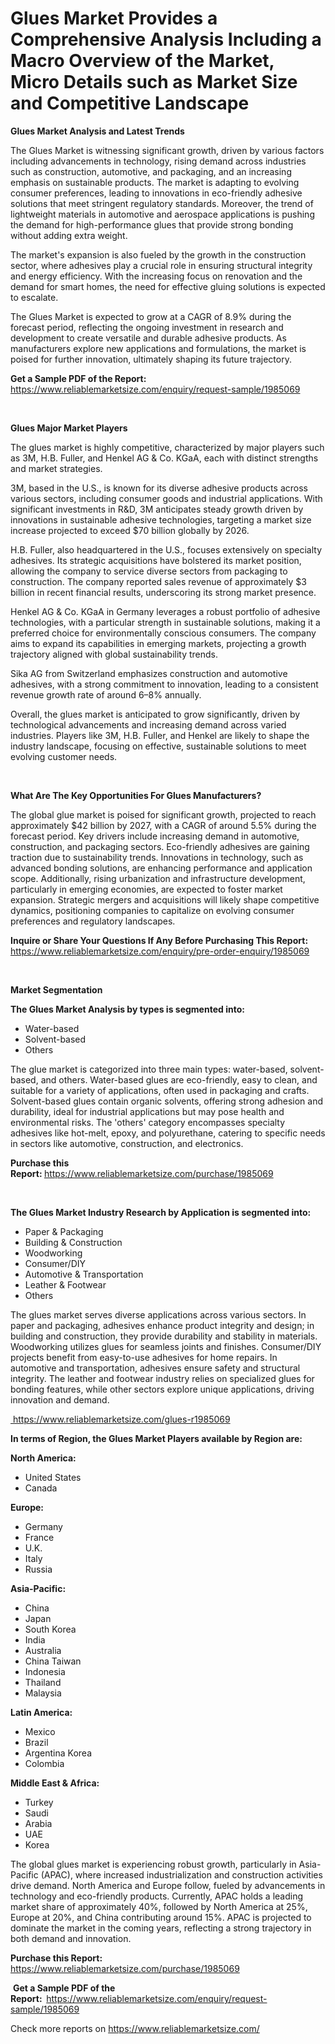 <p><h1>Glues Market Provides a Comprehensive Analysis Including a Macro Overview of the Market, Micro Details such as Market Size and Competitive Landscape</h1></p><p><strong>Glues Market Analysis and Latest Trends</strong></p>
<p><p>The Glues Market is witnessing significant growth, driven by various factors including advancements in technology, rising demand across industries such as construction, automotive, and packaging, and an increasing emphasis on sustainable products. The market is adapting to evolving consumer preferences, leading to innovations in eco-friendly adhesive solutions that meet stringent regulatory standards. Moreover, the trend of lightweight materials in automotive and aerospace applications is pushing the demand for high-performance glues that provide strong bonding without adding extra weight.</p><p>The market's expansion is also fueled by the growth in the construction sector, where adhesives play a crucial role in ensuring structural integrity and energy efficiency. With the increasing focus on renovation and the demand for smart homes, the need for effective gluing solutions is expected to escalate.</p><p>The Glues Market is expected to grow at a CAGR of 8.9% during the forecast period, reflecting the ongoing investment in research and development to create versatile and durable adhesive products. As manufacturers explore new applications and formulations, the market is poised for further innovation, ultimately shaping its future trajectory.</p></p>
<p><strong>Get a Sample PDF of the Report:&nbsp;</strong> <a href="https://www.reliablemarketsize.com/enquiry/request-sample/1985069?utm_campaign=3114&utm_medium=2&utm_source=Github&utm_content=ia&utm_term=01042025&utm_id=glues">https://www.reliablemarketsize.com/enquiry/request-sample/1985069</a></p>
<p>&nbsp;</p>
<p><strong>Glues Major Market Players</strong></p>
<p><p>The glues market is highly competitive, characterized by major players such as 3M, H.B. Fuller, and Henkel AG & Co. KGaA, each with distinct strengths and market strategies. </p><p>3M, based in the U.S., is known for its diverse adhesive products across various sectors, including consumer goods and industrial applications. With significant investments in R&D, 3M anticipates steady growth driven by innovations in sustainable adhesive technologies, targeting a market size increase projected to exceed $70 billion globally by 2026. </p><p>H.B. Fuller, also headquartered in the U.S., focuses extensively on specialty adhesives. Its strategic acquisitions have bolstered its market position, allowing the company to service diverse sectors from packaging to construction. The company reported sales revenue of approximately $3 billion in recent financial results, underscoring its strong market presence. </p><p>Henkel AG & Co. KGaA in Germany leverages a robust portfolio of adhesive technologies, with a particular strength in sustainable solutions, making it a preferred choice for environmentally conscious consumers. The company aims to expand its capabilities in emerging markets, projecting a growth trajectory aligned with global sustainability trends. </p><p>Sika AG from Switzerland emphasizes construction and automotive adhesives, with a strong commitment to innovation, leading to a consistent revenue growth rate of around 6–8% annually. </p><p>Overall, the glues market is anticipated to grow significantly, driven by technological advancements and increasing demand across varied industries. Players like 3M, H.B. Fuller, and Henkel are likely to shape the industry landscape, focusing on effective, sustainable solutions to meet evolving customer needs.</p></p>
<p>&nbsp;</p>
<p><strong>What Are The Key Opportunities For Glues Manufacturers?</strong></p>
<p><p>The global glue market is poised for significant growth, projected to reach approximately $42 billion by 2027, with a CAGR of around 5.5% during the forecast period. Key drivers include increasing demand in automotive, construction, and packaging sectors. Eco-friendly adhesives are gaining traction due to sustainability trends. Innovations in technology, such as advanced bonding solutions, are enhancing performance and application scope. Additionally, rising urbanization and infrastructure development, particularly in emerging economies, are expected to foster market expansion. Strategic mergers and acquisitions will likely shape competitive dynamics, positioning companies to capitalize on evolving consumer preferences and regulatory landscapes.</p></p>
<p><strong>Inquire or Share Your Questions If Any Before Purchasing This Report:</strong> <a href="https://www.reliablemarketsize.com/enquiry/pre-order-enquiry/1985069?utm_campaign=3114&utm_medium=2&utm_source=Github&utm_content=ia&utm_term=01042025&utm_id=glues">https://www.reliablemarketsize.com/enquiry/pre-order-enquiry/1985069</a></p>
<p>&nbsp;</p>
<p><strong>Market Segmentation</strong></p>
<p><strong>The Glues Market Analysis by types is segmented into:</strong></p>
<p><ul><li>Water-based</li><li>Solvent-based</li><li>Others</li></ul></p>
<p><p>The glue market is categorized into three main types: water-based, solvent-based, and others. Water-based glues are eco-friendly, easy to clean, and suitable for a variety of applications, often used in packaging and crafts. Solvent-based glues contain organic solvents, offering strong adhesion and durability, ideal for industrial applications but may pose health and environmental risks. The 'others' category encompasses specialty adhesives like hot-melt, epoxy, and polyurethane, catering to specific needs in sectors like automotive, construction, and electronics.</p></p>
<p><strong>Purchase this Report:&nbsp;</strong><a href="https://www.reliablemarketsize.com/purchase/1985069?utm_campaign=3114&utm_medium=2&utm_source=Github&utm_content=ia&utm_term=01042025&utm_id=glues">https://www.reliablemarketsize.com/purchase/1985069</a></p>
<p>&nbsp;</p>
<p><strong>The Glues Market Industry Research by Application is segmented into:</strong></p>
<p><ul><li>Paper & Packaging</li><li>Building & Construction</li><li>Woodworking</li><li>Consumer/DIY</li><li>Automotive & Transportation</li><li>Leather & Footwear</li><li>Others</li></ul></p>
<p><p>The glues market serves diverse applications across various sectors. In paper and packaging, adhesives enhance product integrity and design; in building and construction, they provide durability and stability in materials. Woodworking utilizes glues for seamless joints and finishes. Consumer/DIY projects benefit from easy-to-use adhesives for home repairs. In automotive and transportation, adhesives ensure safety and structural integrity. The leather and footwear industry relies on specialized glues for bonding features, while other sectors explore unique applications, driving innovation and demand.</p></p>
<p><a href="https://www.reliablemarketsize.com/glues-r1985069?utm_campaign=3114&utm_medium=2&utm_source=Github&utm_content=ia&utm_term=01042025&utm_id=glues">&nbsp;https://www.reliablemarketsize.com/glues-r1985069</a></p>
<p><strong>In terms of Region, the Glues Market Players available by Region are:</strong></p>
<p>
    <p> <strong> North America: </strong>
        <ul>
            <li>United States</li>
            <li>Canada</li>
        </ul>
        </p> 
    <p> <strong> Europe: </strong>
        <ul>
            <li>Germany</li>
            <li>France</li>
            <li>U.K.</li>
            <li>Italy</li>
            <li>Russia</li>
        </ul>
        </p> 
    <p> <strong> Asia-Pacific: </strong>
        <ul>
            <li>China</li>
            <li>Japan</li>
            <li>South Korea</li>
            <li>India</li>
            <li>Australia</li>
            <li>China Taiwan</li>
            <li>Indonesia</li>
            <li>Thailand</li>
            <li>Malaysia</li>
        </ul>
        </p> 
    <p> <strong> Latin America: </strong>
        <ul>
            <li>Mexico</li>
            <li>Brazil</li>
            <li>Argentina Korea</li>
            <li>Colombia</li>
        </ul>
        </p> 
    <p> <strong> Middle East & Africa: </strong>
        <ul>
            <li>Turkey</li>
            <li>Saudi</li>
            <li>Arabia</li>
            <li>UAE</li>
            <li>Korea</li>
        </ul>
    </p>
    </p>
<p><p>The global glues market is experiencing robust growth, particularly in Asia-Pacific (APAC), where increased industrialization and construction activities drive demand. North America and Europe follow, fueled by advancements in technology and eco-friendly products. Currently, APAC holds a leading market share of approximately 40%, followed by North America at 25%, Europe at 20%, and China contributing around 15%. APAC is projected to dominate the market in the coming years, reflecting a strong trajectory in both demand and innovation.</p></p>
<p><strong>Purchase this Report: </strong><a href="https://www.reliablemarketsize.com/purchase/1985069?utm_campaign=3114&utm_medium=2&utm_source=Github&utm_content=ia&utm_term=01042025&utm_id=glues">https://www.reliablemarketsize.com/purchase/1985069</a></p>
<p>&nbsp;<strong>Get a Sample PDF of the Report:&nbsp;&nbsp;</strong><a href="https://www.reliablemarketsize.com/enquiry/request-sample/1985069?utm_campaign=3114&utm_medium=2&utm_source=Github&utm_content=ia&utm_term=01042025&utm_id=glues">https://www.reliablemarketsize.com/enquiry/request-sample/1985069</a></p>
<p><strong></strong></p>
<p>Check more reports on <a href="https://www.reliablemarketsize.com/?utm_campaign=3114&utm_medium=2&utm_source=Github&utm_content=ia&utm_term=01042025&utm_id=glues">https://www.reliablemarketsize.com/</a></p>
